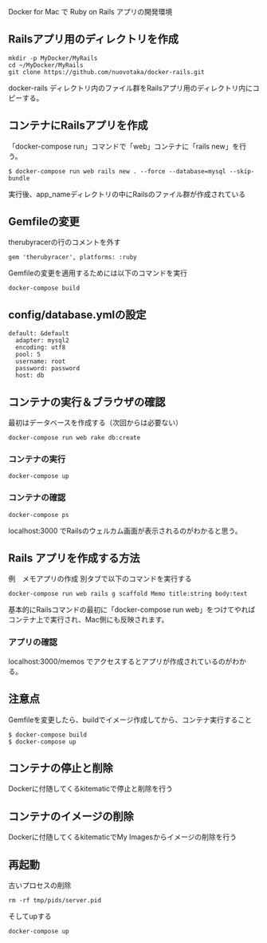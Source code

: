 Docker for Mac で Ruby on Rails アプリの開発環境

## Railsアプリ用のディレクトリを作成
```
mkdir -p MyDocker/MyRails
cd ~/MyDocker/MyRails
git clone https://github.com/nuovotaka/docker-rails.git
```
docker-rails ディレクトリ内のファイル群をRailsアプリ用のディレクトリ内にコピーする。

## コンテナにRailsアプリを作成
「docker-compose run」コマンドで「web」コンテナに「rails new」を行う。
```
$ docker-compose run web rails new . --force --database=mysql --skip-bundle
```
実行後、app_nameディレクトリの中にRailsのファイル群が作成されている

## Gemfileの変更
therubyracerの行のコメントを外す

```
gem 'therubyracer', platforms: :ruby
```
Gemfileの変更を適用するためには以下のコマンドを実行
```
docker-compose build
```
## config/database.ymlの設定
```
default: &default
  adapter: mysql2
  encoding: utf8
  pool: 5
  username: root
  password: password
  host: db

```

## コンテナの実行＆ブラウザの確認
最初はデータベースを作成する（次回からは必要ない）
```
docker-compose run web rake db:create
```

### コンテナの実行
```
docker-compose up
```

### コンテナの確認
```
docker-compose ps
```

localhost:3000 でRailsのウェルカム画面が表示されるのがわかると思う。

## Rails アプリを作成する方法
例　メモアプリの作成
別タブで以下のコマンドを実行する
```
docker-compose run web rails g scaffold Memo title:string body:text
```

基本的にRailsコマンドの最初に「docker-compose run web」をつけてやればコンテナ上で実行され、Mac側にも反映されます。

### アプリの確認
localhost:3000/memos でアクセスするとアプリが作成されているのがわかる。

## 注意点
Gemfileを変更したら、buildでイメージ作成してから、コンテナ実行すること
```
$ docker-compose build
$ docker-compose up
```

## コンテナの停止と削除
Dockerに付随してくるkitematicで停止と削除を行う

## コンテナのイメージの削除
Dockerに付随してくるkitematicでMy Imagesからイメージの削除を行う

## 再起動
古いプロセスの削除
```
rm -rf tmp/pids/server.pid
```
そしてupする
```
docker-compose up
```
